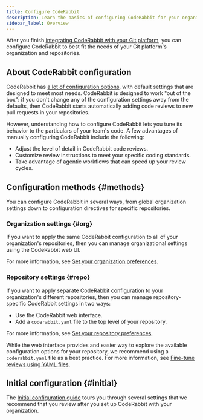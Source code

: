 ```yaml
---
title: Configure CodeRabbit
description: Learn the basics of configuring CodeRabbit for your organization.
sidebar_label: Overview
---
```


After you finish [integrating CodeRabbit with your Git platform](/platforms/),
you can configure CodeRabbit to best fit the needs of your Git platform's organization and repositories.

## About CodeRabbit configuration

CodeRabbit has [a lot of configuration options](/reference/configuration), with default settings that are designed to meet most needs. CodeRabbit is designed to work "out
of the box": if you don't change any of the
configuration settings away from the defaults, then CodeRabbit starts automatically
adding code reviews to new pull requests in your repositories.

However, understanding how to configure CodeRabbit lets you tune its behavior
to the particulars of your team's code. A few advantages of manually configuring
CodeRabbit include the following:

- Adjust the level of detail in CodeRabbit code reviews.
- Customize review instructions to meet your specific coding standards.
- Take advantage of agentic workflows that can speed up your review cycles.

## Configuration methods {#methods}

You can configure CodeRabbit in several ways, from global organization settings
down to configuration directives for specific repositories.

### Organization settings {#org}

If you want to apply the same CodeRabbit configuration to all of your organization's repositories, then
you can manage organizational settings using the CodeRabbit web UI.

For more information, see [Set your organization preferences](/guides/organization-settings).

### Repository settings {#repo}

If you want to apply separate CodeRabbit configuration to your organization's different repositories, then you can
manage repository-specific CodeRabbit settings in two ways:

- Use the CodeRabbit web interface.
- Add a `coderabbit.yaml` file to the top level of your repository.

For more information, see [Set your repository preferences](/guides/repository-settings).

While the web interface provides and easier way to explore the available configuration options for your repository, we recommend using a `coderabbit.yaml` file as a best practice. For more information, see [Fine-tune reviews using YAML files](/guides/setup-best-practices#yaml).

## Initial configuration {#initial}

The [Initial configuration guide](/guides/initial-configuration) tours you through several settings that we
recommend that you review after you set up CodeRabbit with your organization.
